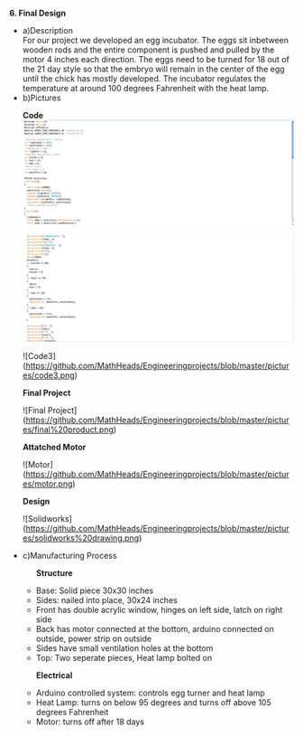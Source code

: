 <b>6. Final Design</b>

<ul>

<li>a)Description</li>
For our project we developed an egg incubator. The eggs sit inbetween wooden rods and the entire component is pushed and pulled by the motor 4 inches each direction. The eggs need to be turned for 18 out of the 21 day style so that the embryo will remain in the center of the egg until the chick has mostly developed. The incubator regulates the temperature at around 100 degrees Fahrenheit with the heat lamp.

<li>b)Pictures</li>
  
<b>Code</b>
![Code](https://github.com/MathHeads/Engineeringprojects/blob/master/pictures/code1.png)

![Code2](https://github.com/MathHeads/Engineeringprojects/blob/master/pictures/code2.png)

![Code3] (https://github.com/MathHeads/Engineeringprojects/blob/master/pictures/code3.png)

<b>Final Project</b>

![Final Project] (https://github.com/MathHeads/Engineeringprojects/blob/master/pictures/final%20product.png)

<b>Attatched Motor</b>

![Motor] (https://github.com/MathHeads/Engineeringprojects/blob/master/pictures/motor.png)

<b>Design</b>

![Solidworks] (https://github.com/MathHeads/Engineeringprojects/blob/master/pictures/solidworks%20drawing.png)

  
<li>c)Manufacturing Process</li>

<ul>

<b>Structure</b>
<li>Base: Solid piece 30x30 inches
<li>Sides: nailed into place, 30x24 inches
<li>Front has double acrylic window, hinges on left side, latch on right side
<li>Back has motor connected at the bottom, arduino connected on outside, power strip on outside
<li>Sides have small ventilation holes at the bottom
<li>Top: Two seperate pieces, Heat lamp bolted on</li>

</ul>

<ul>

<b>Electrical</b>
<li>Arduino controlled system: controls egg turner and heat lamp
<li>Heat Lamp: turns on below 95 degrees and turns off above 105 degrees Fahrenheit
<li>Motor: turns off after 18 days</li>

</ul>
